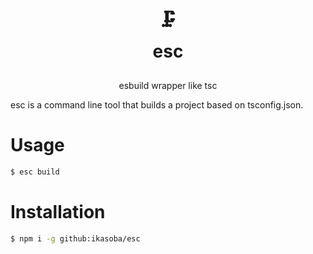 <h1>
  <p align=center>
    🗜️<br/>esc
　　</p>
</h1>
<p align=center>
  esbuild wrapper like tsc
</p>

esc is a command line tool that builds a project based on tsconfig.json.

# Usage

```sh
$ esc build
```

# Installation

```sh
$ npm i -g github:ikasoba/esc
```
